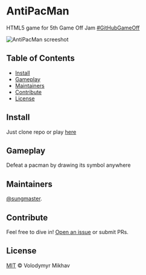 # AntiPacMan

HTML5 game for 5th Game Off Jam [#GitHubGameOff](https://twitter.com/hashtag/GitHubGameOff)

![AntiPacMan screeshot](img/screen.png)

## Table of Contents

- [Install](#install)
- [Gameplay](#gameplay)
- [Maintainers](#maintainers)
- [Contribute](#contribute)
- [License](#license)

## Install

Just clone repo or play [here](https://sungmaster.github.io/AntiPacMan/)

## Gameplay

Defeat a pacman by drawing its symbol anywhere

## Maintainers

[@sungmaster](https://github.com/sungmaster).

## Contribute

Feel free to dive in! [Open an issue](https://github.com/sungmaster/AntiPacMan/issues/new) or submit PRs.

## License

[MIT](LICENSE) © Volodymyr Mikhav